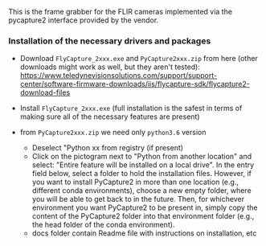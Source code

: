 This is the frame grabber for the FLIR cameras implemented via the pycapture2 interface provided by the vendor.


### Installation of the necessary drivers and packages

* Download `FlyCapture_2xxx.exe` and `PyCapture2xxx.zip` from here (other downloads might work as well, but they aren't tested):
https://www.teledynevisionsolutions.com/support/support-center/software-firmware-downloads/iis/flycapture-sdk/flycapture2-download-files

* Install `FlyCapture_2xxx.exe` (full installation is the safest in terms of making sure all of the necessary features are present)

* from `PyCapture2xxx.zip` we need only `python3.6` version
    * Deselect "Python xx from registry (if present)
    * Click on the pictogram next to "Python from another location" and select: "Entire feature will be installed on a local drive". In the entry field below, select a folder to hold the installation files. However, if you want to install PyCapture2 in more than one location (e.g., different conda environments), choose a new empty folder, where you will be able to get back to in the future. Then, for whichever environment you want PyCapture2 to be present in, simply copy the content of the PyCapture2 folder into that environment folder (e.g., the head folder of the conda environment).
    * docs folder contain Readme file with instructions on installation, etc